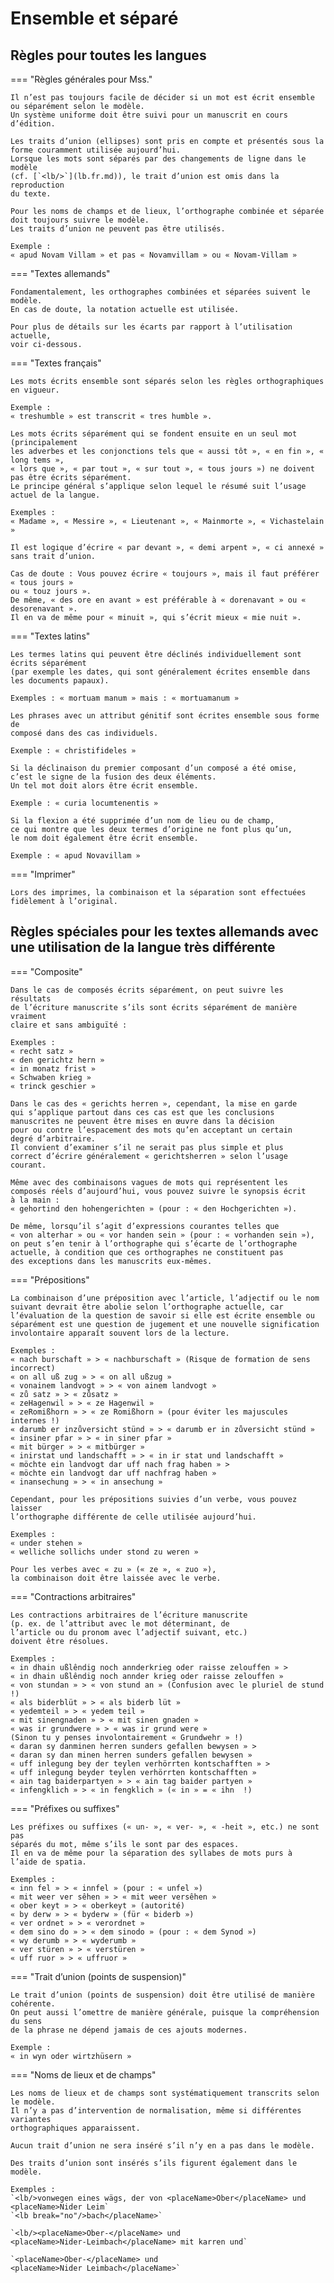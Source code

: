 # Ensemble et séparé

## Règles pour toutes les langues

=== "Règles générales pour Mss."

    Il n’est pas toujours facile de décider si un mot est écrit ensemble
    ou séparément selon le modèle.
    Un système uniforme doit être suivi pour un manuscrit en cours d’édition.
    
    Les traits d’union (ellipses) sont pris en compte et présentés sous la
    forme couramment utilisée aujourd’hui.
    Lorsque les mots sont séparés par des changements de ligne dans le modèle 
    (cf. [`<lb/>`](lb.fr.md)), le trait d’union est omis dans la reproduction
    du texte.
    
    Pour les noms de champs et de lieux, l’orthographe combinée et séparée
    doit toujours suivre le modèle.
    Les traits d’union ne peuvent pas être utilisés.
    
    Exemple :  
    « apud Novam Villam » et pas « Novamvillam » ou « Novam-Villam »

=== "Textes allemands"

    Fondamentalement, les orthographes combinées et séparées suivent le modèle.
    En cas de doute, la notation actuelle est utilisée.

    Pour plus de détails sur les écarts par rapport à l’utilisation actuelle,
    voir ci-dessous.

=== "Textes français"

    Les mots écrits ensemble sont séparés selon les règles orthographiques en vigueur.

    Exemple :  
    « treshumble » est transcrit « tres humble ».

    Les mots écrits séparément qui se fondent ensuite en un seul mot (principalement
    les adverbes et les conjonctions tels que « aussi tôt », « en fin », « long tems »,
    « lors que », « par tout », « sur tout », « tous jours ») ne doivent pas être écrits séparément.
    Le principe général s’applique selon lequel le résumé suit l’usage actuel de la langue.
    
    Exemples :
    « Madame », « Messire », « Lieutenant », « Mainmorte », « Vichastelain »
    
    Il est logique d’écrire « par devant », « demi arpent », « ci annexé » sans trait d’union.
    
    Cas de doute : Vous pouvez écrire « toujours », mais il faut préférer « tous jours »
    ou « touz jours ».
    De même, « des ore en avant » est préférable à « dorenavant » ou « desorenavant ».
    Il en va de même pour « minuit », qui s’écrit mieux « mie nuit ».

=== "Textes latins"

    Les termes latins qui peuvent être déclinés individuellement sont écrits séparément
    (par exemple les dates, qui sont généralement écrites ensemble dans les documents papaux).
    
    Exemples : « mortuam manum » mais : « mortuamanum »
    
    Les phrases avec un attribut génitif sont écrites ensemble sous forme de
    composé dans des cas individuels.

    Exemple : « christifideles »
    
    Si la déclinaison du premier composant d’un composé a été omise,
    c’est le signe de la fusion des deux éléments.
    Un tel mot doit alors être écrit ensemble.
    
    Exemple : « curia locumtenentis »
    
    Si la flexion a été supprimée d’un nom de lieu ou de champ,
    ce qui montre que les deux termes d’origine ne font plus qu’un,
    le nom doit également être écrit ensemble.

    Exemple : « apud Novavillam »

=== "Imprimer"

    Lors des imprimes, la combinaison et la séparation sont effectuées
    fidèlement à l’original.

## Règles spéciales pour les textes allemands avec une utilisation de la langue très différente

=== "Composite"

    Dans le cas de composés écrits séparément, on peut suivre les résultats
    de l’écriture manuscrite s’ils sont écrits séparément de manière vraiment
    claire et sans ambiguïté :
    
    Exemples :  
    « recht satz »  
    « den gerichtz hern »  
    « in monatz frist »  
    « Schwaben krieg »  
    « trinck geschier »

    Dans le cas des « gerichts herren », cependant, la mise en garde
    qui s’applique partout dans ces cas est que les conclusions
    manuscrites ne peuvent être mises en œuvre dans la décision
    pour ou contre l’espacement des mots qu’en acceptant un certain
    degré d’arbitraire.
    Il convient d’examiner s’il ne serait pas plus simple et plus 
    correct d’écrire généralement « gerichtsherren » selon l’usage courant.

    Même avec des combinaisons vagues de mots qui représentent les
    composés réels d’aujourd’hui, vous pouvez suivre le synopsis écrit
    à la main :
    « gehortind den hohengerichten » (pour : « den Hochgerichten »).

    De même, lorsqu’il s’agit d’expressions courantes telles que 
    « von alterhar » ou « vor handen sein » (pour : « vorhanden sein »),
    on peut s’en tenir à l’orthographe qui s’écarte de l’orthographe
    actuelle, à condition que ces orthographes ne constituent pas
    des exceptions dans les manuscrits eux-mêmes.

=== "Prépositions"

    La combinaison d’une préposition avec l’article, l’adjectif ou le nom
    suivant devrait être abolie selon l’orthographe actuelle, car
    l’évaluation de la question de savoir si elle est écrite ensemble ou
    séparément est une question de jugement et une nouvelle signification
    involontaire apparaît souvent lors de la lecture.

    Exemples :  
    « nach burschaft » > « nachburschaft » (Risque de formation de sens incorrect)  
    « on all uß zug » > « on all ußzug »  
    « vonainem landvogt » > « von ainem landvogt »  
    « zů satz » > « zůsatz »  
    « zeHagenwil » > « ze Hagenwil »  
    « zeRomißhorn » > « ze Romißhorn » (pour éviter les majuscules internes !)  
    « darumb er inzůversicht stünd » > « darumb er in zůversicht stünd »  
    « insiner pfar » > « in siner pfar »  
    « mit bürger » > « mitbürger »  
    « inirstat und landschafft » > « in ir stat und landschafft »  
    « möchte ein landvogt dar uff nach frag haben » > 
    « möchte ein landvogt dar uff nachfrag haben »  
    « inansechung » > « in ansechung »
    
    Cependant, pour les prépositions suivies d’un verbe, vous pouvez laisser
    l’orthographe différente de celle utilisée aujourd’hui.
    
    Exemples :  
    « under stehen »  
    « welliche sollichs under stond zu weren »

    Pour les verbes avec « zu » (« ze », « zuo »),
    la combinaison doit être laissée avec le verbe.

=== "Contractions arbitraires"

    Les contractions arbitraires de l’écriture manuscrite
    (p. ex. de l’attribut avec le mot déterminant, de
    l’article ou du pronom avec l’adjectif suivant, etc.)
    doivent être résolues.

    Exemples :  
    « in dhain ußlêndig noch annderkrieg oder raisse zelouffen » >
    « in dhain ußlêndig noch annder krieg oder raisse zelouffen »  
    « von stundan » > « von stund an » (Confusion avec le pluriel de stund !)  
    « als biderblüt » > « als biderb lüt »  
    « yedemteil » > « yedem teil »  
    « mit sinengnaden » > « mit sinen gnaden »  
    « was ir grundwere » > « was ir grund were »
    (Sinon tu y penses involontairement « Grundwehr » !)  
    « daran sy danminen herren sunders gefallen bewysen » >
    « daran sy dan minen herren sunders gefallen bewysen »  
    « uff inlegung bey der teylen verhörrten kontschafften » >
    « uff inlegung beyder teylen verhörrten kontschafften »  
    « ain tag baiderpartyen » > « ain tag baider partyen »  
    « infengklich » > « in fengklich » (« in » = « ihn  !)

=== "Préfixes ou suffixes"

    Les préfixes ou suffixes (« un- », « ver- », « -heit », etc.) ne sont pas
    séparés du mot, même s’ils le sont par des espaces.
    Il en va de même pour la séparation des syllabes de mots purs à
    l’aide de spatia. 

    Exemples :  
    « inn fel » > « innfel » (pour : « unfel »)  
    « mit weer ver sêhen » > « mit weer versêhen »  
    « ober keyt » > « oberkeyt » (autorité)  
    « by derw » > « byderw » (für « biderb »)  
    « ver ordnet » > « verordnet »  
    « dem sino do » > « dem sinodo » (pour : « dem Synod »)  
    « wy derumb » > « wyderumb »  
    « ver stüren » > « verstüren »  
    « uff ruor » > « uffruor »

=== "Trait d’union (points de suspension)"

    Le trait d’union (points de suspension) doit être utilisé de manière cohérente.  
    On peut aussi l’omettre de manière générale, puisque la compréhension du sens
    de la phrase ne dépend jamais de ces ajouts modernes.

    Exemple :  
    « in wyn oder wirtzhüsern »

=== "Noms de lieux et de champs"

    Les noms de lieux et de champs sont systématiquement transcrits selon le modèle. 
    Il n’y a pas d’intervention de normalisation, même si différentes variantes
    orthographiques apparaissent.
    
    Aucun trait d’union ne sera inséré s’il n’y en a pas dans le modèle.
    
    Des traits d’union sont insérés s’ils figurent également dans le modèle.

    Exemples :  
    `<lb/>vonwegen eines wägs, der von <placeName>Ober</placeName> und 
    <placeName>Nider Leim`  
    `<lb break="no"/>bach</placeName>`

    `<lb/><placeName>Ober-</placeName> und 
    <placeName>Nider-Leimbach</placeName> mit karren und`

    `<placeName>Ober-</placeName> und 
    <placeName>Nider Leimbach</placeName>`